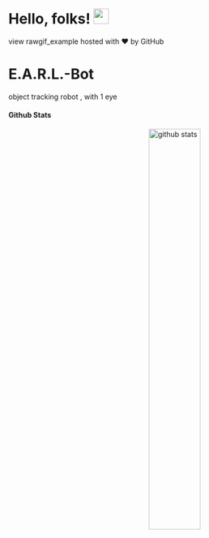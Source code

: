 # Hello, folks! <img src="https://raw.githubusercontent.com/MartinHeinz/MartinHeinz/master/wave.gif" width="30px">
view rawgif_example hosted with ❤ by GitHub

# E.A.R.L.-Bot
object tracking robot , with 1 eye

#### Github Stats
<img src="https://github-readme-stats.vercel.app/api?username={vigilbushido}&show_icons=true&theme=gotham" alt="github stats" width="45%" align="right"/>

